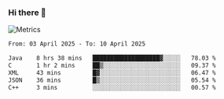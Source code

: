 ### Hi there 👋

![Metrics](https://github.com/radoapx/radoapx/blob/main/github-metrics.svg)

<!--START_SECTION:waka-->

```txt
From: 03 April 2025 - To: 10 April 2025

Java    8 hrs 38 mins   ███████████████████▓░░░░░   78.03 %
C       1 hr 2 mins     ██▒░░░░░░░░░░░░░░░░░░░░░░   09.37 %
XML     43 mins         █▓░░░░░░░░░░░░░░░░░░░░░░░   06.47 %
JSON    36 mins         █▒░░░░░░░░░░░░░░░░░░░░░░░   05.54 %
C++     3 mins          ░░░░░░░░░░░░░░░░░░░░░░░░░   00.57 %
```

<!--END_SECTION:waka-->

<!--
**radoapx/radoapx** is a ✨ _special_ ✨ repository because its `README.md` (this file) appears on your GitHub profile.

Here are some ideas to get you started:

- 🔭 I’m currently working on ...
- 🌱 I’m currently learning ...
- 👯 I’m looking to collaborate on ...
- 🤔 I’m looking for help with ...
- 💬 Ask me about ...
- 📫 How to reach me: ...
- 😄 Pronouns: ...
- ⚡ Fun fact: ...
-->
